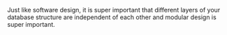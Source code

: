 Just like software design, it is super important that different layers of your database structure are independent of each other and modular design is super important.